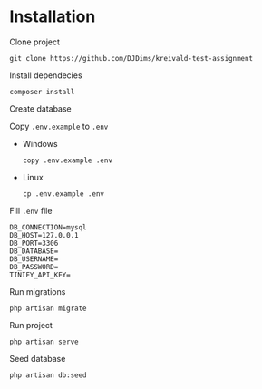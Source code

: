 # Installation
Clone project
```
git clone https://github.com/DJDims/kreivald-test-assignment
```

Install dependecies
```
composer install
```

Create database

Copy `.env.example` to `.env`

- Windows
    ```
    copy .env.example .env
    ```

- Linux
    ```
    cp .env.example .env
    ```

Fill `.env` file
```
DB_CONNECTION=mysql
DB_HOST=127.0.0.1
DB_PORT=3306
DB_DATABASE=
DB_USERNAME=
DB_PASSWORD=
TINIFY_API_KEY=
```

Run migrations
```
php artisan migrate
```

Run project
```
php artisan serve
```

Seed database
```
php artisan db:seed
```
